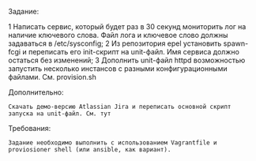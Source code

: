 Задание:

   1 Написать сервис, который будет раз в 30 секунд мониторить лог на наличие ключевого слова. Файл лога и ключевое слово должны задаваться в /etc/sysconfig;
   2 Из репозитория epel установить spawn-fcgi и переписать его init-скрипт на unit-файл. Имя сервиса должно остаться без изменений;
   3 Дополнить unit-файл httpd возможностью запустить несколько инстансов с разными конфигурационными файлами. См. provision.sh

Дополнительно:

    Скачать демо-версию Atlassian Jira и переписать основной скрипт запуска на unit-файл. См. тут

Требования:

    Задание необходимо выполнить с использованием Vagrantfile и proviosioner shell (или ansible, как вариант).
